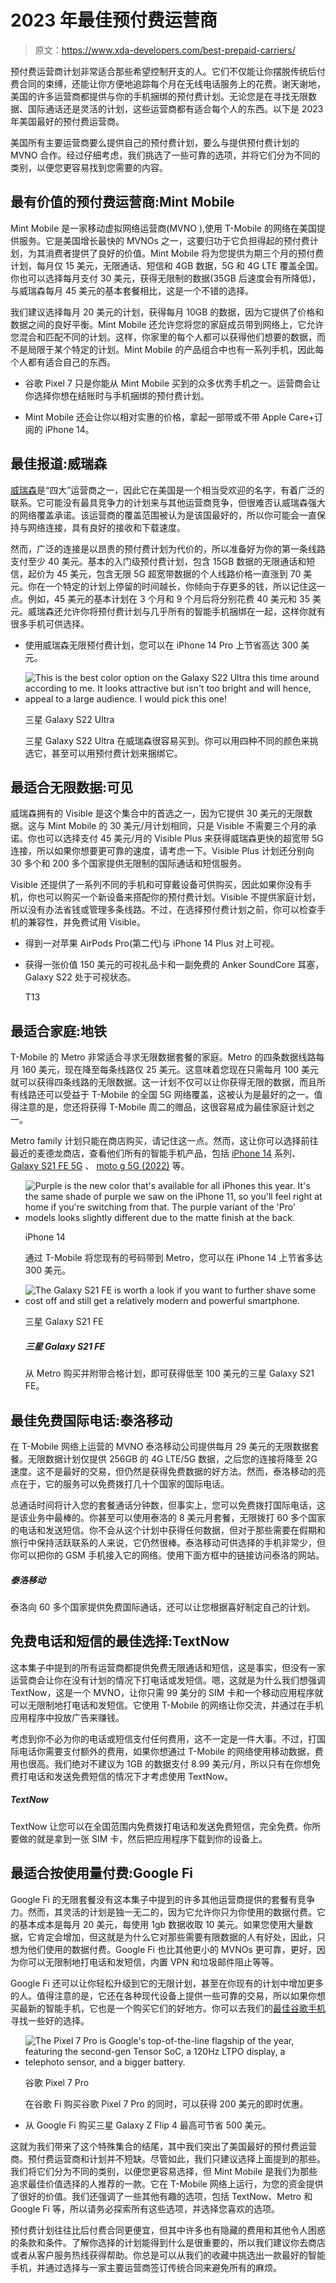 # 2023 年最佳预付费运营商

> 原文：<https://www.xda-developers.com/best-prepaid-carriers/>

预付费运营商计划非常适合那些希望控制开支的人。它们不仅能让你摆脱传统后付费合同的束缚，还能让你方便地追踪每个月在无线电话服务上的花费。谢天谢地，美国的许多运营商都提供与你的手机捆绑的预付费计划。无论您是在寻找无限数据、国际通话还是灵活的计划，这些运营商都有适合每个人的东西。以下是 2023 年美国最好的预付费运营商。

美国所有主要运营商要么提供自己的预付费计划，要么与提供预付费计划的 MVNO 合作。经过仔细考虑，我们挑选了一些可靠的选项，并将它们分为不同的类别，以便您更容易找到您需要的内容。

## 最有价值的预付费运营商:Mint Mobile

Mint Mobile 是一家移动虚拟网络运营商(MVNO ),使用 T-Mobile 的网络在美国提供服务。它是美国增长最快的 MVNOs 之一，这要归功于它负担得起的预付费计划，为其消费者提供了良好的价值。Mint Mobile 将为您提供为期三个月的预付费计划，每月仅 15 美元，无限通话、短信和 4GB 数据，5G 和 4G LTE 覆盖全国。你也可以选择每月支付 30 美元，获得无限制的数据(35GB 后速度会有所降低)，与威瑞森每月 45 美元的基本套餐相比，这是一个不错的选择。

我们建议选择每月 20 美元的计划，获得每月 10GB 的数据，因为它提供了价格和数据之间的良好平衡。Mint Mobile 还允许您将您的家庭成员带到网络上，它允许您混合和匹配不同的计划。这样，你家里的每个人都可以获得他们想要的数据，而不是局限于某个特定的计划。Mint Mobile 的产品组合中也有一系列手机，因此每个人都有适合自己的东西。

*   谷歌 Pixel 7 只是你能从 Mint Mobile 买到的众多优秀手机之一。运营商会让你选择你想在结账时与手机捆绑的预付费计划。

*   Mint Mobile 还会让你以相对实惠的价格，拿起一部带或不带 Apple Care+订阅的 iPhone 14。

## 最佳报道:威瑞森

[威瑞森](https://www.xda-developers.com/best-verizon-phones/)是“四大”运营商之一，因此它在美国是一个相当受欢迎的名字，有着广泛的联系。它可能没有最具竞争力的计划来与其他运营商竞争，但很难否认威瑞森强大的网络覆盖承诺。该运营商的覆盖范围被认为是该国最好的，所以你可能会一直保持与网络连接，具有良好的接收和下载速度。

然而，广泛的连接是以昂贵的预付费计划为代价的，所以准备好为你的第一条线路支付至少 40 美元。基本的入门级预付费计划，包含 15GB 数据的无限通话和短信，起价为 45 美元，包含无限 5G 超宽带数据的个人线路价格一直涨到 70 美元。你在一个特定的计划上停留的时间越长，你倾向于存更多的钱，所以记住这一点。例如，45 美元的基本计划在 3 个月和 9 个月后将分别花费 40 美元和 35 美元。威瑞森还允许你将预付费计划与几乎所有的智能手机捆绑在一起，这样你就有很多手机可供选择。

*   使用威瑞森无限预付费计划，您可以在 iPhone 14 Pro 上节省高达 300 美元。

*   <picture>![This is the best color option on the Galaxy S22 Ultra this time around according to me. It looks attractive but isn't too bright and will hence, appeal to a large audience. I would pick this one!](img/1bd09b3c0c6a26df426a2a6237c632f0.png)</picture>

    三星 Galaxy S22 Ultra

    三星 Galaxy S22 Ultra 在威瑞森很容易买到。你可以用四种不同的颜色来挑选它，甚至可以用预付费计划来捆绑它。

## 最适合无限数据:可见

威瑞森拥有的 Visible 是这个集合中的首选之一，因为它提供 30 美元的无限数据。这与 Mint Mobile 的 30 美元/月计划相同，只是 Visible 不需要三个月的承诺。你也可以选择支付 45 美元/月的 Visible Plus 来获得威瑞森更快的超宽带 5G 连接，所以如果你想要更可靠的速度，请考虑一下。Visible Plus 计划还分别向 30 多个和 200 多个国家提供无限制的国际通话和短信服务。

Visible 还提供了一系列不同的手机和可穿戴设备可供购买，因此如果你没有手机，你也可以购买一个新设备来搭配你的预付费计划。Visible 不提供家庭计划，所以没有办法省钱或管理多条线路。不过，在选择预付费计划之前，你可以检查手机的兼容性，并免费试用 Visible。

*   得到一对苹果 AirPods Pro(第二代)与 iPhone 14 Plus 对上可视。

*   获得一张价值 150 美元的可视礼品卡和一副免费的 Anker SoundCore 耳塞，Galaxy S22 处于可视状态。

    T13

## 最适合家庭:地铁

T-Mobile 的 Metro 非常适合寻求无限数据套餐的家庭。Metro 的四条数据线路每月 160 美元，现在降至每条线路仅 25 美元。这意味着您现在只需每月 100 美元就可以获得四条线路的无限数据。这一计划不仅可以让你获得无限的数据，而且所有线路还可以受益于 T-Mobile 的全国 5G 网络覆盖，这被认为是最好的之一。值得注意的是，您还将获得 T-Mobile 周二的赠品，这很容易成为最佳家庭计划之一。

Metro family 计划只能在商店购买，请记住这一点。然而，这让你可以选择前往最近的麦德龙商店，查看他们所有的智能手机产品，包括 [iPhone 14](https://www.xda-developers.com/apple-iphone-14-review/) 系列、 [Galaxy S21 FE 5G](https://www.xda-developers.com/samsung-galaxy-s21-fe-review/) 、 [moto g 5G (2022)](https://www.xda-developers.com/moto-g-5g-moto-g-stylus-5g-reveal/) 等。

*   <picture>![Purple is the new color that's available for all iPhones this year. It's the same shade of purple we saw on the iPhone 11, so you'll feel right at home if you're switching from that. The purple variant of the 'Pro' models looks slightly different due to the matte finish at the back.](img/af2624cba8ccb44b798987424efeea72.png)</picture>

    iPhone 14

    通过 T-Mobile 将您现有的号码带到 Metro，您可以在 iPhone 14 上节省多达 300 美元。

*   <picture>![The Galaxy S21 FE is worth a look if you want to further shave some cost off and still get a relatively modern and powerful smartphone.](img/b22a25f37e9672d64a1fdcf0bd8a8a4e.png)</picture>

    三星 Galaxy S21 FE

    ##### 三星 Galaxy S21 FE

    从 Metro 购买并附带合格计划，即可获得低至 100 美元的三星 Galaxy S21 FE。

## 最佳免费国际电话:泰洛移动

在 T-Mobile 网络上运营的 MVNO 泰洛移动公司提供每月 29 美元的无限数据套餐。无限数据计划仅提供 256GB 的 4G LTE/5G 数据，之后您的连接将降至 2G 速度。这不是最好的交易，但仍然是获得免费数据的好方法。然而，泰洛移动的亮点在于，它的服务可以免费拨打几十个国家的国际电话。

总通话时间将计入您的套餐通话分钟数，但事实上，您可以免费拨打国际电话，这是该业务中最棒的。你甚至可以使用泰洛的 8 美元月套餐，无限拨打 60 多个国家的电话和发送短信。你不会从这个计划中获得任何数据，但对于那些需要在假期和旅行中保持活跃联系的人来说，它仍然很棒。泰洛移动可供选择的手机非常少，但你可以把你的 GSM 手机接入它的网络。使用下面方框中的链接访问泰洛的网站。

##### 泰洛移动

泰洛向 60 多个国家提供免费国际通话，还可以让您根据喜好制定自己的计划。

## 免费电话和短信的最佳选择:TextNow

这本集子中提到的所有运营商都提供免费无限通话和短信，这是事实，但没有一家运营商会让你在没有计划的情况下打电话或发短信。嗯，这就是为什么我们想强调 TextNow，这是一个 MVNO，让你只需 99 美分的 SIM 卡和一个移动应用程序就可以无限制地打电话和发短信。它使用 T-Mobile 的网络让你交流，并通过在手机应用程序中投放广告来赚钱。

考虑到你不必为你的电话或短信支付任何费用，这不一定是一件大事。不过，打国际电话你需要支付额外的费用，如果你想通过 T-Mobile 的网络使用移动数据，费用也很高。我们绝对不建议为 1GB 的数据支付 8.99 美元/月，所以只有在你想免费打电话和发送免费短信的情况下才考虑使用 TextNow。

##### TextNow

TextNow 让您可以在全国范围内免费拨打电话和发送免费短信，完全免费。你所要做的就是拿到一张 SIM 卡，然后把应用程序下载到你的设备上。

## 最适合按使用量付费:Google Fi

Google Fi 的无限套餐没有这本集子中提到的许多其他运营商提供的套餐有竞争力。然而，其灵活的计划是独一无二的，因为它允许你只为你使用的数据付费。它的基本成本是每月 20 美元，每使用 1gb 数据收取 10 美元。如果您使用大量数据，它肯定会增加，但这就是为什么它对那些需要有限数据的人有好处，因此，只想为他们使用的数据付费。Google Fi 也比其他更小的 MVNOs 更可靠，更好，因为你可以无限制地打电话和发短信，内置 VPN 和垃圾邮件阻止等等。

Google Fi 还可以让你轻松升级到它的无限计划，甚至在你现有的计划中增加更多的人。值得注意的是，它还在各种现代设备上提供一些可靠的交易，所以如果你想买最新的智能手机，它也是一个购买它们的好地方。你可以去我们的[最佳谷歌手机](https://www.xda-developers.com/best-google-fi-phones/)寻找一些好的选择。

*   <picture>![The Pixel 7 Pro is Google's top-of-the-line flagship of the year, featuring the second-gen Tensor SoC, a 120Hz LTPO display, a telephoto sensor, and a bigger battery.](img/26bf32dcd1e54473d448d9be3b56170c.png)</picture>

    谷歌 Pixel 7 Pro

    在谷歌 Fi 购买谷歌 Pixel 7 Pro 的同时，可以获得 200 美元的即时优惠。

*   从 Google Fi 购买三星 Galaxy Z Flip 4 最高可节省 500 美元。

这就为我们带来了这个特殊集合的结尾，其中我们突出了美国最好的预付费运营商。预付费运营商和计划并不短缺。尽管如此，我们只建议选择上面提到的那些。我们将它们分为不同的类别，以便您更容易选择，但 Mint Mobile 是我们为那些追求最佳价值选择的人推荐的一款。它在 T-Mobile 网络上运行，为您的资金提供了很好的价值。我们还强调了一些其他有趣的选项，包括 TextNow、Metro 和 Google Fi 等，所以请务必探索所有这些选项，并选择您喜欢的选项。

预付费计划往往比后付费合同更便宜，但其中许多也有隐藏的费用和其他令人困惑的条款和条件。了解你选择的计划能得到什么是很重要的，所以我们建议你去商店或者从客户服务热线获得帮助。你总是可以从我们的收藏中挑选出一款最好的智能手机，并通过选择与一家主要运营商签订传统合同来避免所有的麻烦。
